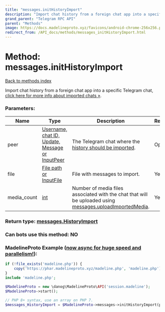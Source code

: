 ```yaml
---
title: "messages.initHistoryImport"
description: "Import chat history from a foreign chat app into a specific Telegram chat, [click here for more info about imported chats »](https://core.telegram.org/api/import)."
grand_parent: "Telegram RPC API"
parent: "Methods"
image: https://docs.madelineproto.xyz/favicons/android-chrome-256x256.png
redirect_from: /API_docs/methods/messages_initHistoryImport.html
---
```

# Method: messages.initHistoryImport
[Back to methods index](index.html)



Import chat history from a foreign chat app into a specific Telegram chat, [click here for more info about imported chats »](https://core.telegram.org/api/import).

### Parameters:

| Name     |    Type       | Description | Required |
|----------|---------------|-------------|----------|
|peer|[Username, chat ID, Update, Message or InputPeer](/API_docs/types/InputPeer.html) | The Telegram chat where the [history should be imported](https://core.telegram.org/api/import). | Optional|
|file|[File path or InputFile](/API_docs/types/InputFile.html) | File with messages to import. | Yes|
|media\_count|[int](/API_docs/types/int.html) | Number of media files associated with the chat that will be uploaded using [messages.uploadImportedMedia](../methods/messages.uploadImportedMedia.html). | Yes|


### Return type: [messages.HistoryImport](/API_docs/types/messages.HistoryImport.html)

### Can bots use this method: **NO**


### MadelineProto Example ([now async for huge speed and parallelism!](https://docs.madelineproto.xyz/docs/ASYNC.html)):


```php
if (!file_exists('madeline.php')) {
    copy('https://phar.madelineproto.xyz/madeline.php', 'madeline.php');
}
include 'madeline.php';

$MadelineProto = new \danog\MadelineProto\API('session.madeline');
$MadelineProto->start();

// PHP 8+ syntax, use an array on PHP 7.
$messages_HistoryImport = $MadelineProto->messages->initHistoryImport(peer: InputPeer, file: InputFile, media_count: int, );
```

